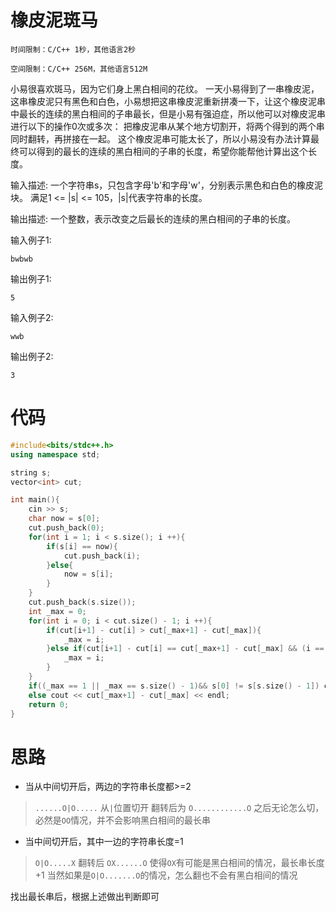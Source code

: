 # 橡皮泥斑马
```
时间限制：C/C++ 1秒，其他语言2秒

空间限制：C/C++ 256M，其他语言512M
```
小易很喜欢斑马，因为它们身上黑白相间的花纹。
一天小易得到了一串橡皮泥，这串橡皮泥只有黑色和白色，小易想把这串橡皮泥重新拼凑一下，让这个橡皮泥串中最长的连续的黑白相间的子串最长，但是小易有强迫症，所以他可以对橡皮泥串进行以下的操作0次或多次：
把橡皮泥串从某个地方切割开，将两个得到的两个串同时翻转，再拼接在一起。
这个橡皮泥串可能太长了，所以小易没有办法计算最终可以得到的最长的连续的黑白相间的子串的长度，希望你能帮他计算出这个长度。

输入描述:
一个字符串s，只包含字母'b'和字母'w'，分别表示黑色和白色的橡皮泥块。
满足1 <= |s| <= 105，|s|代表字符串的长度。

输出描述:
一个整数，表示改变之后最长的连续的黑白相间的子串的长度。

输入例子1:
```
bwbwb
```
输出例子1:
```
5
```

输入例子2:
```
wwb
```

输出例子2:
```
3
```

# 代码

```cpp
#include<bits/stdc++.h>
using namespace std;

string s;
vector<int> cut;

int main(){
    cin >> s;
    char now = s[0];
    cut.push_back(0);
    for(int i = 1; i < s.size(); i ++){
        if(s[i] == now){
            cut.push_back(i);
        }else{
            now = s[i];
        }
    }
    cut.push_back(s.size());
    int _max = 0;
    for(int i = 0; i < cut.size() - 1; i ++){
        if(cut[i+1] - cut[i] > cut[_max+1] - cut[_max]){
            _max = i;
        }else if(cut[i+1] - cut[i] == cut[_max+1] - cut[_max] && (i == 1 || i == s.size() - 1)){
            _max = i;
        }
    }
    if((_max == 1 || _max == s.size() - 1)&& s[0] != s[s.size() - 1]) cout << cut[_max+1] - cut[_max] + 1 << endl;
    else cout << cut[_max+1] - cut[_max] << endl;
    return 0;
}
```

# 思路

+ 当从中间切开后，两边的字符串长度都>=2
> `......O|O.....`
> 从`|`位置切开
> 翻转后为
> `O............O`
> 之后无论怎么切，必然是`OO`情况，并不会影响黑白相间的最长串

+ 当中间切开后，其中一边的字符串长度=1
> `O|O.....X`
> 翻转后
> `OX......O`
> 使得`OX`有可能是黑白相间的情况，最长串长度+1
> 当然如果是`O|O.......O`的情况，怎么翻也不会有黑白相间的情况

找出最长串后，根据上述做出判断即可